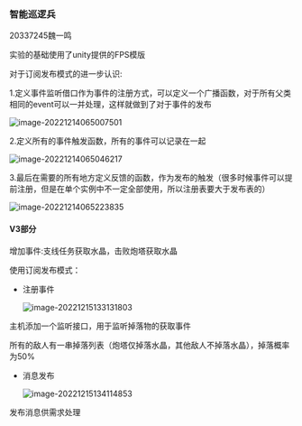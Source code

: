 ### 智能巡逻兵

20337245魏一鸣

实验的基础使用了unity提供的FPS模版

对于订阅发布模式的进一步认识:

1.定义事件监听借口作为事件的注册方式，可以定义一个广播函数，对于所有父类相同的event可以一并处理，这样就做到了对于事件的发布

![image-20221214065007501](C:\Users\Lenovo\AppData\Roaming\Typora\typora-user-images\image-20221214065007501.png)

2.定义所有的事件触发函数，所有的事件可以记录在一起

![image-20221214065046217](C:\Users\Lenovo\AppData\Roaming\Typora\typora-user-images\image-20221214065046217.png)

3.最后在需要的所有地方定义反馈的函数，作为发布的触发（很多时候事件可以提前注册，但是在单个实例中不一定全部使用，所以注册表要大于发布表的）

![image-20221214065223835](C:\Users\Lenovo\AppData\Roaming\Typora\typora-user-images\image-20221214065223835.png)





#### V3部分

增加事件:支线任务获取水晶，击败炮塔获取水晶

使用订阅发布模式：

* 注册事件

  ![image-20221215133131803](C:\Users\Lenovo\AppData\Roaming\Typora\typora-user-images\image-20221215133131803.png)

主机添加一个监听接口，用于监听掉落物的获取事件

所有的敌人有一串掉落列表（炮塔仅掉落水晶，其他敌人不掉落水晶），掉落概率为50%

* 消息发布

  ![image-20221215134114853](C:\Users\Lenovo\AppData\Roaming\Typora\typora-user-images\image-20221215134114853.png)

发布消息供需求处理